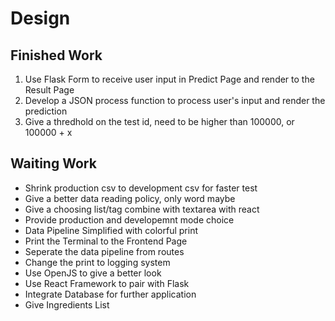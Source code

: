 # Design


## Finished Work

1. Use Flask Form to receive user input in Predict Page and render to the Result Page
2. Develop a JSON process function to process user's input and render the prediction
3. Give a thredhold on the test id, need to be higher than 100000, or 100000 + x


## Waiting Work

- Shrink production csv to development csv for faster test
- Give a better data reading policy, only word maybe
- Give a choosing list/tag combine with textarea with react
- Provide production and developemnt mode choice
- Data Pipeline Simplified with colorful print
- Print the Terminal to the Frontend Page
- Seperate the data pipeline from routes
- Change the print to logging system
- Use OpenJS to give a better look
- Use React Framework to pair with Flask
- Integrate Database for further application
- Give Ingredients List


